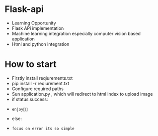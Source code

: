 # Flask-api
-  Learning Opportunity 
-  Flask APi implementation 
-  Machine learning integration especially computer vision based application 
-  Html and python integration 
# How to start 
-  Firstly install reqiurements.txt
-  pip install -r reqiurement.txt
-  Configure required paths 
-  Sun application.py , which will redirect to html index to upload image 
-  if status.success:
-     enjoy🎊🎉
-  else:
-     focus on error its so simple
